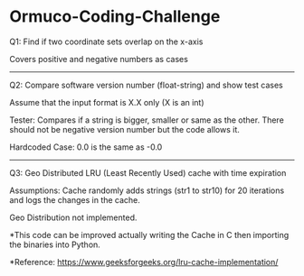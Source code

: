 # Ormuco-Coding-Challenge
Q1: Find if two coordinate sets overlap on the x-axis

Covers positive and negative numbers as cases

-----------------------------------
Q2: Compare software version number (float-string) and show test cases

Assume that the input format is  X.X only (X is an int)

Tester: Compares if a string is bigger, smaller or same as the other.
There should not be negative version number but the code allows it. 

Hardcoded Case: 0.0 is the same as -0.0

-----------------------------------
Q3: Geo Distributed LRU (Least Recently Used) cache with time expiration

Assumptions: Cache randomly adds strings (str1 to str10) for 20 iterations and logs the changes in the cache.

Geo Distribution not implemented.

*This code can be improved actually writing the Cache in C then importing the binaries into Python.

*Reference: https://www.geeksforgeeks.org/lru-cache-implementation/ 

